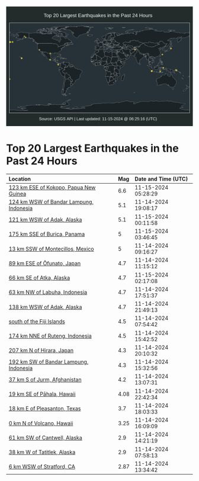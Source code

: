 ![Map](./map.png)

# Top 20 Largest Earthquakes in the Past 24 Hours

| Location | Mag | Date and Time (UTC) |
|:---|:---|:---|
| [123 km ESE of Kokopo, Papua New Guinea](https://earthquake.usgs.gov/earthquakes/eventpage/us7000nrwz) | 6.6 | 11-15-2024 05:28:29 |
| [124 km WSW of Bandar Lampung, Indonesia](https://earthquake.usgs.gov/earthquakes/eventpage/us7000nrtu) | 5.1 | 11-14-2024 19:08:17 |
| [121 km WSW of Adak, Alaska](https://earthquake.usgs.gov/earthquakes/eventpage/us7000nrw7) | 5.1 | 11-15-2024 00:11:58 |
| [175 km SSE of Burica, Panama](https://earthquake.usgs.gov/earthquakes/eventpage/us7000nrwt) | 5 | 11-15-2024 03:46:45 |
| [13 km SSW of Montecillos, Mexico](https://earthquake.usgs.gov/earthquakes/eventpage/us7000nrp3) | 5 | 11-14-2024 09:16:27 |
| [89 km ESE of Ōfunato, Japan](https://earthquake.usgs.gov/earthquakes/eventpage/us7000nrpa) | 4.7 | 11-14-2024 11:15:12 |
| [66 km SE of Atka, Alaska](https://earthquake.usgs.gov/earthquakes/eventpage/us7000nrwh) | 4.7 | 11-15-2024 02:17:08 |
| [63 km NW of Labuha, Indonesia](https://earthquake.usgs.gov/earthquakes/eventpage/us7000nrtj) | 4.7 | 11-14-2024 17:51:37 |
| [138 km WSW of Adak, Alaska](https://earthquake.usgs.gov/earthquakes/eventpage/us7000nrv2) | 4.7 | 11-14-2024 21:49:13 |
| [south of the Fiji Islands](https://earthquake.usgs.gov/earthquakes/eventpage/us7000nrnx) | 4.5 | 11-14-2024 07:54:42 |
| [174 km NNE of Ruteng, Indonesia](https://earthquake.usgs.gov/earthquakes/eventpage/us7000nrrw) | 4.5 | 11-14-2024 15:42:52 |
| [207 km N of Hirara, Japan](https://earthquake.usgs.gov/earthquakes/eventpage/us7000nruf) | 4.3 | 11-14-2024 20:10:32 |
| [192 km SW of Bandar Lampung, Indonesia](https://earthquake.usgs.gov/earthquakes/eventpage/us7000nrrv) | 4.3 | 11-14-2024 15:32:56 |
| [37 km S of Jurm, Afghanistan](https://earthquake.usgs.gov/earthquakes/eventpage/us7000nrqj) | 4.2 | 11-14-2024 13:07:31 |
| [19 km SE of Pāhala, Hawaii](https://earthquake.usgs.gov/earthquakes/eventpage/hv74530707) | 4.08 | 11-14-2024 22:42:34 |
| [18 km E of Pleasanton, Texas](https://earthquake.usgs.gov/earthquakes/eventpage/tx2024wkjs) | 3.7 | 11-14-2024 18:03:33 |
| [0 km N of Volcano, Hawaii](https://earthquake.usgs.gov/earthquakes/eventpage/hv74530357) | 3.25 | 11-14-2024 16:09:09 |
| [61 km SW of Cantwell, Alaska](https://earthquake.usgs.gov/earthquakes/eventpage/ak024enswbj9) | 2.9 | 11-14-2024 14:21:19 |
| [38 km W of Tatitlek, Alaska](https://earthquake.usgs.gov/earthquakes/eventpage/ak024enoy7ca) | 2.9 | 11-14-2024 07:58:13 |
| [6 km WSW of Stratford, CA](https://earthquake.usgs.gov/earthquakes/eventpage/nc75086336) | 2.87 | 11-14-2024 13:34:42 |
